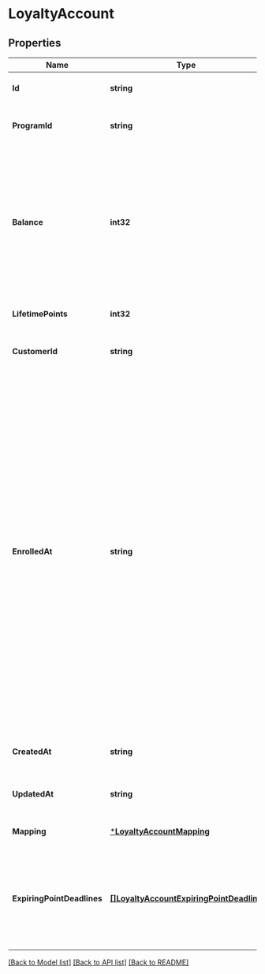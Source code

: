 # LoyaltyAccount

## Properties
Name | Type | Description | Notes
------------ | ------------- | ------------- | -------------
**Id** | **string** | The Square-assigned ID of the loyalty account. | [optional] [default to null]
**ProgramId** | **string** | The Square-assigned ID of the [loyalty program](entity:LoyaltyProgram) to which the account belongs. | [default to null]
**Balance** | **int32** | The available point balance in the loyalty account. If points are scheduled to expire, they are listed in the &#x60;expiring_point_deadlines&#x60; field.  Your application should be able to handle loyalty accounts that have a negative point balance (&#x60;balance&#x60; is less than 0). This might occur if a seller makes a manual adjustment or as a result of a refund or exchange. | [optional] [default to null]
**LifetimePoints** | **int32** | The total points accrued during the lifetime of the account. | [optional] [default to null]
**CustomerId** | **string** | The Square-assigned ID of the [customer](entity:Customer) that is associated with the account. | [optional] [default to null]
**EnrolledAt** | **string** | The timestamp when the buyer joined the loyalty program, in RFC 3339 format. This field is used to display the **Enrolled On** or **Member Since** date in first-party Square products.  If this field is not set in a &#x60;CreateLoyaltyAccount&#x60; request, Square populates it after the buyer&#x27;s first action on their account  (when &#x60;AccumulateLoyaltyPoints&#x60; or &#x60;CreateLoyaltyReward&#x60; is called). In first-party flows, Square populates the field when the buyer agrees to the terms of service in Square Point of Sale.   This field is typically specified in a &#x60;CreateLoyaltyAccount&#x60; request when creating a loyalty account for a buyer who already interacted with their account.  For example, you would set this field when migrating accounts from an external system. The timestamp in the request can represent a current or previous date and time, but it cannot be set for the future. | [optional] [default to null]
**CreatedAt** | **string** | The timestamp when the loyalty account was created, in RFC 3339 format. | [optional] [default to null]
**UpdatedAt** | **string** | The timestamp when the loyalty account was last updated, in RFC 3339 format. | [optional] [default to null]
**Mapping** | [***LoyaltyAccountMapping**](LoyaltyAccountMapping.md) |  | [optional] [default to null]
**ExpiringPointDeadlines** | [**[]LoyaltyAccountExpiringPointDeadline**](LoyaltyAccountExpiringPointDeadline.md) | The schedule for when points expire in the loyalty account balance. This field is present only if the account has points that are scheduled to expire.   The total number of points in this field equals the number of points in the &#x60;balance&#x60; field. | [optional] [default to null]

[[Back to Model list]](../README.md#documentation-for-models) [[Back to API list]](../README.md#documentation-for-api-endpoints) [[Back to README]](../README.md)

